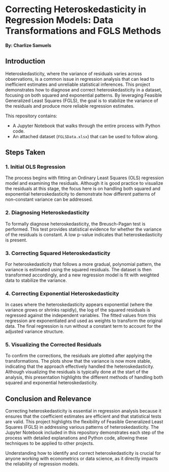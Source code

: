 # Correcting Heteroskedasticity in Regression Models: Data Transformations and FGLS Methods
#### By: Charlize Samuels

## Introduction

Heteroskedasticity, where the variance of residuals varies across observations, is a common issue in regression analysis that can lead to inefficient estimates and unreliable statistical inferences. This project demonstrates how to diagnose and correct heteroskedasticity in a dataset, focusing on both squared and exponential patterns. By leveraging Feasible Generalized Least Squares (FGLS), the goal is to stabilize the variance of the residuals and produce more reliable regression estimates.

This repository contains:
- A Jupyter Notebook that walks through the entire process with Python code.
- An attached dataset (`FGLSData.xlsx`) that can be used to follow along.

## Steps Taken

### 1. Initial OLS Regression
The process begins with fitting an Ordinary Least Squares (OLS) regression model and examining the residuals. Although it is good practice to visualize the residuals at this stage, the focus here is on handling both squared and exponential heteroskedasticity to demonstrate how different patterns of non-constant variance can be addressed.

### 2. Diagnosing Heteroskedasticity
To formally diagnose heteroskedasticity, the Breusch-Pagan test is performed. This test provides statistical evidence for whether the variance of the residuals is constant. A low p-value indicates that heteroskedasticity is present.

### 3. Correcting Squared Heteroskedasticity
For heteroskedasticity that follows a more gradual, polynomial pattern, the variance is estimated using the squared residuals. The dataset is then transformed accordingly, and a new regression model is fit with weighted data to stabilize the variance.

### 4. Correcting Exponential Heteroskedasticity
In cases where the heteroskedasticity appears exponential (where the variance grows or shrinks rapidly), the log of the squared residuals is regressed against the independent variables. The fitted values from this regression are exponentiated and used as weights to transform the original data. The final regression is run without a constant term to account for the adjusted variance structure.

### 5. Visualizing the Corrected Residuals
To confirm the corrections, the residuals are plotted after applying the transformations. The plots show that the variance is now more stable, indicating that the approach effectively handled the heteroskedasticity. Although visualizing the residuals is typically done at the start of the analysis, this presentation highlights the different methods of handling both squared and exponential heteroskedasticity.

## Conclusion and Relevance

Correcting heteroskedasticity is essential in regression analysis because it ensures that the coefficient estimates are efficient and that statistical tests are valid. This project highlights the flexibility of Feasible Generalized Least Squares (FGLS) in addressing various patterns of heteroskedasticity. The Jupyter Notebook included in this repository demonstrates each step of the process with detailed explanations and Python code, allowing these techniques to be applied to other projects.

Understanding how to identify and correct heteroskedasticity is crucial for anyone working with econometrics or data science, as it directly impacts the reliability of regression models.

